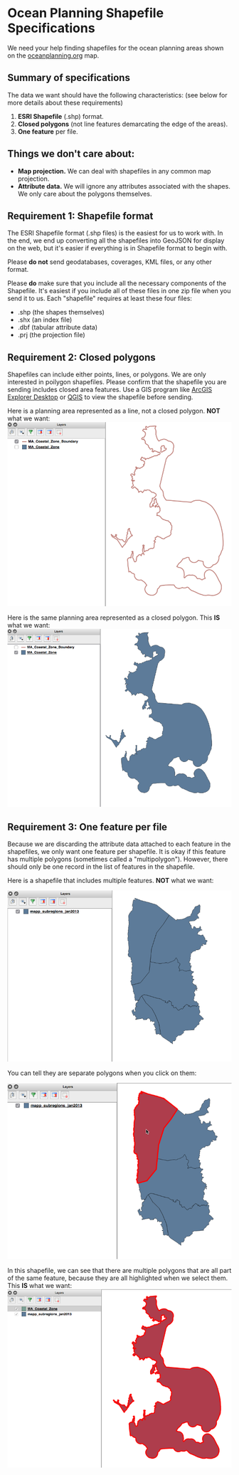 Ocean Planning Shapefile Specifications
===

We need your help finding shapefiles for the ocean planning areas shown on the [oceanplanning.org](http://oceanplanning.org) map.

Summary of specifications
---
The data we want should have the following characteristics: (see below for more details about these requirements)

 1. **ESRI Shapefile** (.shp) format.
 2. **Closed polygons** (not line features demarcating the edge of the areas).
 3. **One feature** per file.

Things we don't care about:
---
 * **Map projection.** We can deal with shapefiles in any common map projection.
 * **Attribute data.** We will ignore any attributes associated with the shapes. We only care about the polygons themselves.


Requirement 1: Shapefile format
---
The ESRI Shapefile format (.shp files) is the easiest for us to work with. In the end, we end up converting all the shapefiles into GeoJSON for display on the web, but it's easier if everything is in Shapefile format to begin with.

Please **do not** send geodatabases, coverages, KML files, or any other format.

Please **do** make sure that you include all the necessary components of the Shapefile. It's easiest if you include all of these files in one zip file when you send it to us. Each "shapefile" requires at least these four files:

 * .shp 	(the shapes themselves)
 * .shx		(an index file)
 * .dbf		(tabular attribute data)
 * .prj		(the projection file)


Requirement 2: Closed polygons
---

Shapefiles can include either points, lines, or polygons. We are only interested in poilygon shapefiles. Please confirm that the shapefile you are sending includes closed area features. Use a GIS program like [ArcGIS Explorer Desktop](http://www.esri.com/software/arcgis/explorer) or [QGIS](http://www.qgis.org/) to view the shapefile before sending.

Here is a planning area represented as a line, not a closed polygon. **NOT** what we want:
![outline](screenshot_ma_outline.png)

Here is the same planning area represented as a closed polygon. This **IS** what we want:
![polygon](screenshot_ma_polygon.png)


Requirement 3: One feature per file
---

Because we are discarding the attribute data attached to each feature in the shapefiles, we only want one feature per shapefile. It is okay if this feature has multiple polygons (sometimes called a "multipolygon"). However, there should only be one record in the list of features in the shapefile.

Here is a shapefile that includes multiple features. **NOT** what we want:

![several_polygons](screenshot_bc_several_polygons.png)

You can tell they are separate polygons when you click on them:

![several_polygons_selected](screenshot_bc_several_polygons_selected.png)

In this shapefile, we can see that there are multiple polygons that are all part of the same feature, because they are all highlighted when we select them. This **IS** what we want:
![ma_selected](screenshot_ma_selected.png)
